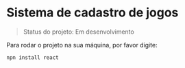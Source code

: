 # Sistema de cadastro de jogos

> Status do projeto: Em desenvolvimento

Para rodar o projeto na sua máquina, por favor digite:

```
npn install react
```
